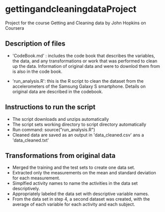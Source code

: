 # gettingandcleaningdataProject
Project for the course Getting and Cleaning data by John Hopkins on Coursera

## Description of files

- 'CodeBook.md' : includes the code book that describes the variables, the data, and any transformations or work that was performed to clean up the data. Information of original data and were to downlod them from is also in the code book.

- 'run_analysis.R': this is the R script to clean the dataset from the accelerometers of the Samsung Galaxy S smartphone. Details on original data are described in the codebook. 

## Instructions to run the script
- The script downloads and unzips automatically 
- The script sets working directory to script directory automatically
- Run command: source("run_analysis.R") 
- Cleaned data are saved as an output in 'data_cleaned.csv' ans a 'data_cleaned.txt'

## Transformations from original data
- Merged the training and the test sets to create one data set.
- Extracted only the measurements on the mean and standard deviation for each measurement.
- Simplfied activity names to name the activities in the data set descriptively.
- Appropriately labeled the data set with descriptive variable names.
- From the data set in step 4, a second dataset was created, with the average of each variable for each activity and each subject.

